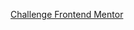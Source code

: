 [Challenge Frontend Mentor](https://www.frontendmentor.io/challenges/ecommerce-product-page-UPsZ9MJp6)
